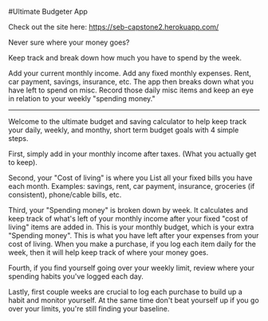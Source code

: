 #Ultimate Budgeter App

Check out the site here: https://seb-capstone2.herokuapp.com/

Never sure where your money goes? 

Keep track and break down how much you have to spend by the week. 

Add your current monthly income.
Add any fixed monthly expenses. Rent, car payment, savings, insurance, etc. 
The app then breaks down what you have left to spend on misc. 
Record those daily misc items and keep an eye in relation to your weekly "spending money."

******************************************************

Welcome to the ultimate budget and saving calculator to help keep track your daily, weekly, and monthy, short term budget goals with 4 simple steps.

First, simply add in your monthly income after taxes. (What you actually get to keep).

Second, your "Cost of living" is where you List all your fixed bills you have each month. Examples: savings, rent, car payment, insurance, groceries (if consistent), phone/cable bills, etc.

Third, your "Spending money" is broken down by week. It calculates and keep track of what's left of your monthly income after your fixed "cost of living" items are added in.
This is your monthly budget, which is your extra "Spending money". This is what you have left after your expenses from your cost of living. When you make a purchase, if you log each item daily for the week, then it will help keep track of where your money goes.

Fourth, if you find yourself going over your weekly limit, review where your spending habits you've logged each day.

Lastly, first couple weeks are crucial to log each purchase to build up a habit and monitor yourself. At the same time don't beat yourself up if you go over your limits, you're still finding your baseline.